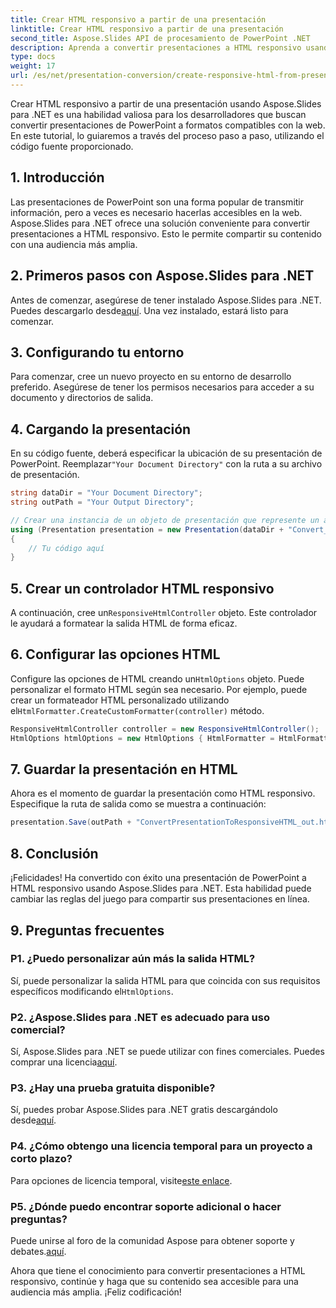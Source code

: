 ```yaml
---
title: Crear HTML responsivo a partir de una presentación
linktitle: Crear HTML responsivo a partir de una presentación
second_title: Aspose.Slides API de procesamiento de PowerPoint .NET
description: Aprenda a convertir presentaciones a HTML responsivo usando Aspose.Slides para .NET. Cree contenido atractivo que se adapte perfectamente a todos los dispositivos.
type: docs
weight: 17
url: /es/net/presentation-conversion/create-responsive-html-from-presentation/
---
```


Crear HTML responsivo a partir de una presentación usando Aspose.Slides para .NET es una habilidad valiosa para los desarrolladores que buscan convertir presentaciones de PowerPoint a formatos compatibles con la web. En este tutorial, lo guiaremos a través del proceso paso a paso, utilizando el código fuente proporcionado.

## 1. Introducción

Las presentaciones de PowerPoint son una forma popular de transmitir información, pero a veces es necesario hacerlas accesibles en la web. Aspose.Slides para .NET ofrece una solución conveniente para convertir presentaciones a HTML responsivo. Esto le permite compartir su contenido con una audiencia más amplia.

## 2. Primeros pasos con Aspose.Slides para .NET

 Antes de comenzar, asegúrese de tener instalado Aspose.Slides para .NET. Puedes descargarlo desde[aquí](https://releases.aspose.com/slides/net/). Una vez instalado, estará listo para comenzar.

## 3. Configurando tu entorno

Para comenzar, cree un nuevo proyecto en su entorno de desarrollo preferido. Asegúrese de tener los permisos necesarios para acceder a su documento y directorios de salida.

## 4. Cargando la presentación

En su código fuente, deberá especificar la ubicación de su presentación de PowerPoint. Reemplazar`"Your Document Directory"` con la ruta a su archivo de presentación.

```csharp
string dataDir = "Your Document Directory";
string outPath = "Your Output Directory";

// Crear una instancia de un objeto de presentación que represente un archivo de presentación
using (Presentation presentation = new Presentation(dataDir + "Convert_HTML.pptx"))
{
    // Tu código aquí
}
```

## 5. Crear un controlador HTML responsivo

 A continuación, cree un`ResponsiveHtmlController` objeto. Este controlador le ayudará a formatear la salida HTML de forma eficaz.

## 6. Configurar las opciones HTML

 Configure las opciones de HTML creando un`HtmlOptions` objeto. Puede personalizar el formato HTML según sea necesario. Por ejemplo, puede crear un formateador HTML personalizado utilizando el`HtmlFormatter.CreateCustomFormatter(controller)` método.

```csharp
ResponsiveHtmlController controller = new ResponsiveHtmlController();
HtmlOptions htmlOptions = new HtmlOptions { HtmlFormatter = HtmlFormatter.CreateCustomFormatter(controller) };
```

## 7. Guardar la presentación en HTML

Ahora es el momento de guardar la presentación como HTML responsivo. Especifique la ruta de salida como se muestra a continuación:

```csharp
presentation.Save(outPath + "ConvertPresentationToResponsiveHTML_out.html", SaveFormat.Html, htmlOptions);
```

## 8. Conclusión

¡Felicidades! Ha convertido con éxito una presentación de PowerPoint a HTML responsivo usando Aspose.Slides para .NET. Esta habilidad puede cambiar las reglas del juego para compartir sus presentaciones en línea.

## 9. Preguntas frecuentes

### P1. ¿Puedo personalizar aún más la salida HTML?
 Sí, puede personalizar la salida HTML para que coincida con sus requisitos específicos modificando el`HtmlOptions`.

### P2. ¿Aspose.Slides para .NET es adecuado para uso comercial?
 Sí, Aspose.Slides para .NET se puede utilizar con fines comerciales. Puedes comprar una licencia[aquí](https://purchase.aspose.com/buy).

### P3. ¿Hay una prueba gratuita disponible?
 Sí, puedes probar Aspose.Slides para .NET gratis descargándolo desde[aquí](https://releases.aspose.com/).

### P4. ¿Cómo obtengo una licencia temporal para un proyecto a corto plazo?
 Para opciones de licencia temporal, visite[este enlace](https://purchase.aspose.com/temporary-license/).

### P5. ¿Dónde puedo encontrar soporte adicional o hacer preguntas?
 Puede unirse al foro de la comunidad Aspose para obtener soporte y debates.[aquí](https://forum.aspose.com/).

Ahora que tiene el conocimiento para convertir presentaciones a HTML responsivo, continúe y haga que su contenido sea accesible para una audiencia más amplia. ¡Feliz codificación!